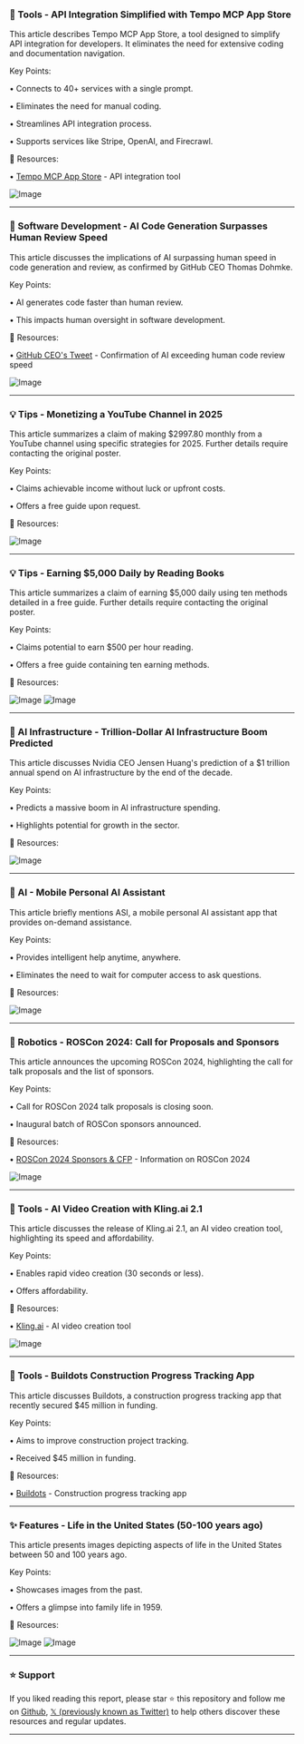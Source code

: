 ### 🚀 Tools - API Integration Simplified with Tempo MCP App Store

This article describes Tempo MCP App Store, a tool designed to simplify API integration for developers.  It eliminates the need for extensive coding and documentation navigation.

Key Points:

• Connects to 40+ services with a single prompt.


• Eliminates the need for manual coding.


• Streamlines API integration process.


• Supports services like Stripe, OpenAI, and Firecrawl.


🔗 Resources:

• [Tempo MCP App Store](https://x.com/thetripathi58/status/1928014216675610925) - API integration tool

![Image](https://pbs.twimg.com/media/GsGursWXUAAbExc?format=jpg&name=small)


---
### 🤖 Software Development - AI Code Generation Surpasses Human Review Speed

This article discusses the implications of AI surpassing human speed in code generation and review, as confirmed by GitHub CEO Thomas Dohmke.

Key Points:

• AI generates code faster than human review.


• This impacts human oversight in software development.



🔗 Resources:

• [GitHub CEO's Tweet](https://x.com/azeem/status/1928060567748759617) - Confirmation of AI exceeding human code review speed

![Image](https://pbs.twimg.com/amplify_video_thumb/1928060508978171911/img/IRQHsAPndn4w4gIo.jpg)


---
### 💡 Tips - Monetizing a YouTube Channel in 2025

This article summarizes a claim of making $2997.80 monthly from a YouTube channel using specific strategies for 2025.  Further details require contacting the original poster.

Key Points:

•  Claims achievable income without luck or upfront costs.


•  Offers a free guide upon request.


🔗 Resources:

![Image](https://pbs.twimg.com/media/GsHJB2raYAA8lsC?format=jpg&name=small)


---
### 💡 Tips - Earning $5,000 Daily by Reading Books

This article summarizes a claim of earning $5,000 daily using ten methods detailed in a free guide. Further details require contacting the original poster.

Key Points:

• Claims potential to earn $500 per hour reading.


• Offers a free guide containing ten earning methods.



🔗 Resources:

![Image](https://pbs.twimg.com/media/GsG4vfaaUAAU5a-?format=jpg&name=small)
![Image](https://pbs.twimg.com/media/Gr72VjcW0AAgCqG?format=png&name=240x240)


---
### 🤖 AI Infrastructure -  Trillion-Dollar AI Infrastructure Boom Predicted

This article discusses Nvidia CEO Jensen Huang's prediction of a $1 trillion annual spend on AI infrastructure by the end of the decade.

Key Points:

• Predicts a massive boom in AI infrastructure spending.


• Highlights potential for growth in the sector.


🔗 Resources:

![Image](https://pbs.twimg.com/ext_tw_video_thumb/1927806624783290371/pu/img/qvQEXjLRRg7tYUp6.jpg)


---
### 🤖 AI - Mobile Personal AI Assistant

This article briefly mentions ASI, a mobile personal AI assistant app that provides on-demand assistance.

Key Points:

• Provides intelligent help anytime, anywhere.


• Eliminates the need to wait for computer access to ask questions.


🔗 Resources:

![Image](https://pbs.twimg.com/amplify_video_thumb/1927767602484445184/img/rwApFzlXKOt79RaH.jpg)


---
### 🤖 Robotics - ROSCon 2024: Call for Proposals and Sponsors

This article announces the upcoming ROSCon 2024, highlighting the call for talk proposals and the list of sponsors.

Key Points:

• Call for ROSCon 2024 talk proposals is closing soon.


•  Inaugural batch of ROSCon sponsors announced.


🔗 Resources:

• [ROSCon 2024 Sponsors & CFP](https://discourse.ros.org/t/roscon-2024-sponsors-cfp-reminder/37841) - Information on ROSCon 2024

![Image](https://pbs.twimg.com/media/GsHQNxZWIAAa9gG?format=jpg&name=small)


---
### 🚀 Tools - AI Video Creation with Kling.ai 2.1

This article discusses the release of Kling.ai 2.1, an AI video creation tool, highlighting its speed and affordability.

Key Points:

• Enables rapid video creation (30 seconds or less).


• Offers affordability.



🔗 Resources:

• [Kling.ai](https://x.com/Kling_ai) - AI video creation tool

![Image](https://pbs.twimg.com/media/GsHKKZiaUAIZD-P?format=jpg&name=small)


---
### 🚀 Tools - Buildots Construction Progress Tracking App

This article discusses Buildots, a construction progress tracking app that recently secured $45 million in funding.

Key Points:

• Aims to improve construction project tracking.


•  Received $45 million in funding.


🔗 Resources:

• [Buildots](https://t.co/wGN2FGSl1K) - Construction progress tracking app


---
### ✨ Features - Life in the United States (50-100 years ago)

This article presents images depicting aspects of life in the United States between 50 and 100 years ago.

Key Points:

• Showcases images from the past.


• Offers a glimpse into family life in 1959.


🔗 Resources:

![Image](https://pbs.twimg.com/media/GsGKSGIaoAAHZ8Q?format=jpg&name=small)
![Image](https://pbs.twimg.com/media/Gr-DeaoW4AAGHwL?format=png&name=240x240)


---

### ⭐️ Support

If you liked reading this report, please star ⭐️ this repository and follow me on [Github](https://github.com/Drix10), [𝕏 (previously known as Twitter)](https://x.com/DRIX_10_) to help others discover these resources and regular updates.

---